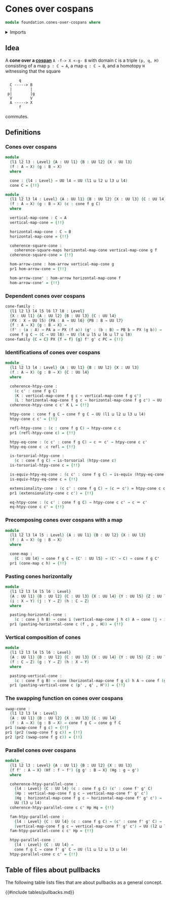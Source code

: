 # Cones over cospans

```agda
module foundation.cones-over-cospans where
```

<details><summary>Imports</summary>

```agda
open import foundation.dependent-pair-types
open import foundation.fundamental-theorem-of-identity-types
open import foundation.homotopy-induction
open import foundation.morphisms-arrows
open import foundation.structure-identity-principle
open import foundation.universe-levels

open import foundation-core.commuting-squares-of-maps
open import foundation-core.equivalences
open import foundation-core.function-types
open import foundation-core.homotopies
open import foundation-core.identity-types
open import foundation-core.torsorial-type-families
open import foundation-core.transport-along-identifications
open import foundation-core.whiskering-homotopies
```

</details>

## Idea

A **cone over a [cospan](foundation.cospans.md)** `A -f-> X <-g- B` with domain
`C` is a triple `(p, q, H)` consisting of a map `p : C → A`, a map `q : C → B`,
and a homotopy `H` witnessing that the square

```text
      q
  C -----> B
  |        |
 p|        |g
  V        V
  A -----> X
      f
```

commutes.

## Definitions

### Cones over cospans

```agda
module _
  {l1 l2 l3 : Level} {A : UU l1} {B : UU l2} {X : UU l3}
  (f : A → X) (g : B → X)
  where

  cone : {l4 : Level} → UU l4 → UU (l1 ⊔ l2 ⊔ l3 ⊔ l4)
  cone C = {!!}

module _
  {l1 l2 l3 l4 : Level} {A : UU l1} {B : UU l2} {X : UU l3} {C : UU l4}
  (f : A → X) (g : B → X) (c : cone f g C)
  where

  vertical-map-cone : C → A
  vertical-map-cone = {!!}

  horizontal-map-cone : C → B
  horizontal-map-cone = {!!}

  coherence-square-cone :
    coherence-square-maps horizontal-map-cone vertical-map-cone g f
  coherence-square-cone = {!!}

  hom-arrow-cone : hom-arrow vertical-map-cone g
  pr1 hom-arrow-cone = {!!}

  hom-arrow-cone' : hom-arrow horizontal-map-cone f
  hom-arrow-cone' = {!!}
```

### Dependent cones over cospans

```agda
cone-family :
  {l1 l2 l3 l4 l5 l6 l7 l8 : Level}
  {X : UU l1} {A : UU l2} {B : UU l3} {C : UU l4}
  (PX : X → UU l5) {PA : A → UU l6} {PB : B → UU l7}
  {f : A → X} {g : B → X} →
  (f' : (a : A) → PA a → PX (f a)) (g' : (b : B) → PB b → PX (g b)) →
  cone f g C → (C → UU l8) → UU (l4 ⊔ l5 ⊔ l6 ⊔ l7 ⊔ l8)
cone-family {C = C} PX {f = f} {g} f' g' c PC = {!!}
```

### Identifications of cones over cospans

```agda
module _
  {l1 l2 l3 l4 : Level} {A : UU l1} {B : UU l2} {X : UU l3}
  (f : A → X) (g : B → X) {C : UU l4}
  where

  coherence-htpy-cone :
    (c c' : cone f g C)
    (K : vertical-map-cone f g c ~ vertical-map-cone f g c')
    (L : horizontal-map-cone f g c ~ horizontal-map-cone f g c') → UU (l4 ⊔ l3)
  coherence-htpy-cone c c' K L = {!!}

  htpy-cone : cone f g C → cone f g C → UU (l1 ⊔ l2 ⊔ l3 ⊔ l4)
  htpy-cone c c' = {!!}

  refl-htpy-cone : (c : cone f g C) → htpy-cone c c
  pr1 (refl-htpy-cone c) = {!!}

  htpy-eq-cone : (c c' : cone f g C) → c ＝ c' → htpy-cone c c'
  htpy-eq-cone c .c refl = {!!}

  is-torsorial-htpy-cone :
    (c : cone f g C) → is-torsorial (htpy-cone c)
  is-torsorial-htpy-cone c = {!!}

  is-equiv-htpy-eq-cone : (c c' : cone f g C) → is-equiv (htpy-eq-cone c c')
  is-equiv-htpy-eq-cone c = {!!}

  extensionality-cone : (c c' : cone f g C) → (c ＝ c') ≃ htpy-cone c c'
  pr1 (extensionality-cone c c') = {!!}

  eq-htpy-cone : (c c' : cone f g C) → htpy-cone c c' → c ＝ c'
  eq-htpy-cone c c' = {!!}
```

### Precomposing cones over cospans with a map

```agda
module _
  {l1 l2 l3 l4 l5 : Level} {A : UU l1} {B : UU l2} {X : UU l3}
  (f : A → X) (g : B → X)
  where

  cone-map :
    {C : UU l4} → cone f g C → {C' : UU l5} → (C' → C) → cone f g C'
  pr1 (cone-map c h) = {!!}
```

### Pasting cones horizontally

```agda
module _
  {l1 l2 l3 l4 l5 l6 : Level}
  {A : UU l1} {B : UU l2} {C : UU l3} {X : UU l4} {Y : UU l5} {Z : UU l6}
  (i : X → Y) (j : Y → Z) (h : C → Z)
  where

  pasting-horizontal-cone :
    (c : cone j h B) → cone i (vertical-map-cone j h c) A → cone (j ∘ i) h A
  pr1 (pasting-horizontal-cone c (f , p , H)) = {!!}
```

### Vertical composition of cones

```agda
module _
  {l1 l2 l3 l4 l5 l6 : Level}
  {A : UU l1} {B : UU l2} {C : UU l3} {X : UU l4} {Y : UU l5} {Z : UU l6}
  (f : C → Z) (g : Y → Z) (h : X → Y)
  where

  pasting-vertical-cone :
    (c : cone f g B) → cone (horizontal-map-cone f g c) h A → cone f (g ∘ h) A
  pr1 (pasting-vertical-cone c (p' , q' , H')) = {!!}
```

### The swapping function on cones over cospans

```agda
swap-cone :
  {l1 l2 l3 l4 : Level}
  {A : UU l1} {B : UU l2} {X : UU l3} {C : UU l4}
  (f : A → X) (g : B → X) → cone f g C → cone g f C
pr1 (swap-cone f g c) = {!!}
pr1 (pr2 (swap-cone f g c)) = {!!}
pr2 (pr2 (swap-cone f g c)) = {!!}
```

### Parallel cones over cospans

```agda
module _
  {l1 l2 l3 : Level} {A : UU l1} {B : UU l2} {X : UU l3}
  {f f' : A → X} (Hf : f ~ f') {g g' : B → X} (Hg : g ~ g')
  where

  coherence-htpy-parallel-cone :
    {l4 : Level} {C : UU l4} (c : cone f g C) (c' : cone f' g' C)
    (Hp : vertical-map-cone f g c ~ vertical-map-cone f' g' c')
    (Hq : horizontal-map-cone f g c ~ horizontal-map-cone f' g' c') →
    UU (l3 ⊔ l4)
  coherence-htpy-parallel-cone c c' Hp Hq = {!!}

  fam-htpy-parallel-cone :
    {l4 : Level} {C : UU l4} (c : cone f g C) → (c' : cone f' g' C) →
    (vertical-map-cone f g c ~ vertical-map-cone f' g' c') → UU (l2 ⊔ l3 ⊔ l4)
  fam-htpy-parallel-cone c c' Hp = {!!}

  htpy-parallel-cone :
    {l4 : Level} {C : UU l4} →
    cone f g C → cone f' g' C → UU (l1 ⊔ l2 ⊔ l3 ⊔ l4)
  htpy-parallel-cone c c' = {!!}
```

## Table of files about pullbacks

The following table lists files that are about pullbacks as a general concept.

{{#include tables/pullbacks.md}}
